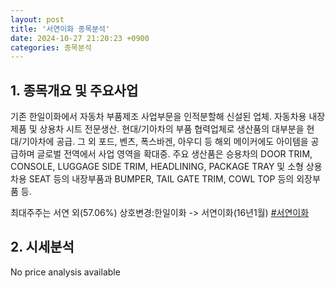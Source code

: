 ```yaml
---
layout: post
title: '서연이화 종목분석'
date: 2024-10-27 21:20:23 +0900
categories: 종목분석
---
```


## 1. 종목개요 및 주요사업

기존 한일이화에서 자동차 부품제조 사업부문을 인적분할해 신설된 업체. 자동차용 내장제품 및 상용차 시트 전문생산. 현대/기아차의 부품 협력업체로 생산품의 대부분을 현대/기아차에 공급. 그 외 포드, 벤츠, 폭스바겐, 아우디 등 해외 메이커에도 아이템을 공급하며 글로벌 전역에서 사업 영역을 확대중. 주요 생산품은 승용차의 DOOR TRIM, CONSOLE, LUGGAGE SIDE TRIM, HEADLINING, PACKAGE TRAY 및 소형 상용차용 SEAT 등의 내장부품과 BUMPER, TAIL GATE TRIM, COWL TOP 등의 외장부품 등.

최대주주는 서연 외(57.06%) 상호변경:한일이화 -> 서연이화(16년1월)
[#서연이화](#)

## 2. 시세분석

No price analysis available
